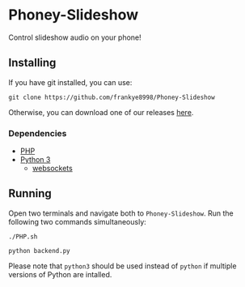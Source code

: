 # Phoney-Slideshow
Control slideshow audio on your phone!

## Installing
If you have git installed, you can use:
```
git clone https://github.com/frankye8998/Phoney-Slideshow
```
Otherwise, you can download one of our releases [here](https://github.com/frankye8998/Phoney-Slideshow/releases).

### Dependencies
* [PHP](https://www.php.net/)
* [Python 3](https://www.python.org/)
  * [websockets](https://github.com/aaugustin/websockets)  

## Running
Open two terminals and navigate both to `Phoney-Slideshow`. Run the following two commands simultaneously:
```
./PHP.sh
```
```
python backend.py
```
Please note that `python3` should be used instead of `python` if multiple versions of Python are intalled.
